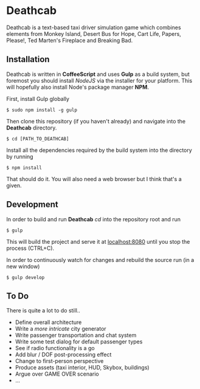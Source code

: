 
# Deathcab

Deathcab is a text-based taxi driver simulation game which combines elements from Monkey Island, Desert Bus for Hope, Cart Life, Papers, Please!, Ted Marten's Fireplace and Breaking Bad.



## Installation

Deathcab is written in __CoffeeScript__ and uses __Gulp__ as a build system, but foremost you should install _NodeJS_ via the installer for your platform.
This will hopefully also install Node's package manager __NPM__.

First, install Gulp globally

```
$ sudo npm install -g gulp
```

Then clone this repository (if you haven't already) and navigate into the __Deathcab__ directory.

```
$ cd [PATH_TO_DEATHCAB]
```

Install all the dependencies required by the build system into the directory by running

```
$ npm install
```

That should do it. You will also need a web browser but I think that's a given.



## Development

In order to build and run __Deathcab__ _cd_ into the repository root and run

```
$ gulp
```

This will build the project and serve it at [localhost:8080](http://localhost:8080) until you stop the process (CTRL+C).

In order to continuously watch for changes and rebuild the source run (in a new window)

```
$ gulp develop
```



## To Do

There is quite a lot to do still..

- Define overall architecture
- Write a _more intricate_ city generator
- Write passenger transportation and chat system
- Write some test dialog for default passenger types
- See if radio functionality is a go
- Add blur / DOF post-processing effect
- Change to first-person perspective
- Produce assets (taxi interior, HUD, Skybox, buildings)
- Argue over GAME OVER scenario
- ...

